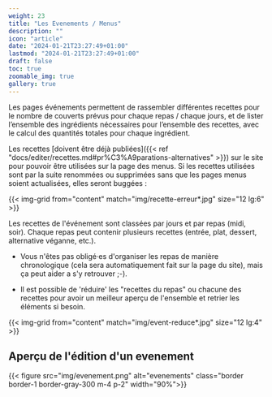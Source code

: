 ```yaml
---
weight: 23
title: "Les Evenements / Menus"
description: ""
icon: "article"
date: "2024-01-21T23:27:49+01:00"
lastmod: "2024-01-21T23:27:49+01:00"
draft: false
toc: true
zoomable_img: true
gallery: true
---
```



Les pages événements permettent de rassembler différentes recettes pour le nombre de couverts prévus pour chaque repas / chaque jours, et de lister l’ensemble des ingrédients nécessaires pour l’ensemble des recettes, avec le calcul des quantités totales pour chaque ingrédient.

Les recettes [doivent être déjà publiées]({{< ref "docs/editer/recettes.md#pr%C3%A9parations-alternatives" >}}) sur le site pour pouvoir être utilisées sur la page des menus. Si les recettes utilisées sont par la suite renommées ou supprimées sans que les pages menus soient actualisées, elles seront buggées : 

{{< img-grid from="content" match="img/recette-erreur*.jpg" size="12 lg:6" >}}

Les recettes de l'événement sont classées par jours et par repas (midi, soir). Chaque repas peut contenir plusieurs recettes (entrée, plat, dessert, alternative véganne, etc.).

- Vous n'êtes pas obligé·es d'organiser les repas de manière chronologique (cela sera automatiquement fait sur la page du site), mais ça peut aider a s'y retrouver ;-). 

- Il est possible de 'réduire' les "recettes du repas" ou chacune des recettes pour avoir un meilleur aperçu de l'ensemble et retrier les éléments si besoin.

{{< img-grid from="content" match="img/event-reduce*.jpg" size="12 lg:4" >}}

## Aperçu de l'édition d'un evenement

{{< figure src="img/evenement.png" alt="evenements" class="border border-1 border-gray-300 m-4 p-2" width="90%">}} </figure>

